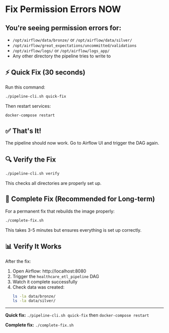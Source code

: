 # Fix Permission Errors NOW

## You're seeing permission errors for:
- `/opt/airflow/data/bronze/` or `/opt/airflow/data/silver/`
- `/opt/airflow/great_expectations/uncommitted/validations`
- `/opt/airflow/logs/` or `/opt/airflow/logs_app/`
- Any other directory the pipeline tries to write to

## ⚡ Quick Fix (30 seconds)

Run this command:

```bash
./pipeline-cli.sh quick-fix
```

Then restart services:

```bash
docker-compose restart
```

## ✅ That's It!

The pipeline should now work. Go to Airflow UI and trigger the DAG again.

## 🔍 Verify the Fix

```bash
./pipeline-cli.sh verify
```

This checks all directories are properly set up.

## 🔄 Complete Fix (Recommended for Long-term)

For a permanent fix that rebuilds the image properly:

```bash
./complete-fix.sh
```

This takes 3-5 minutes but ensures everything is set up correctly.

## 📊 Verify It Works

After the fix:

1. Open Airflow: http://localhost:8080
2. Trigger the `healthcare_etl_pipeline` DAG
3. Watch it complete successfully
4. Check data was created:
   ```bash
   ls -la data/bronze/
   ls -la data/silver/
   ```

---

**Quick fix:** `./pipeline-cli.sh quick-fix` then `docker-compose restart`

**Complete fix:** `./complete-fix.sh`
